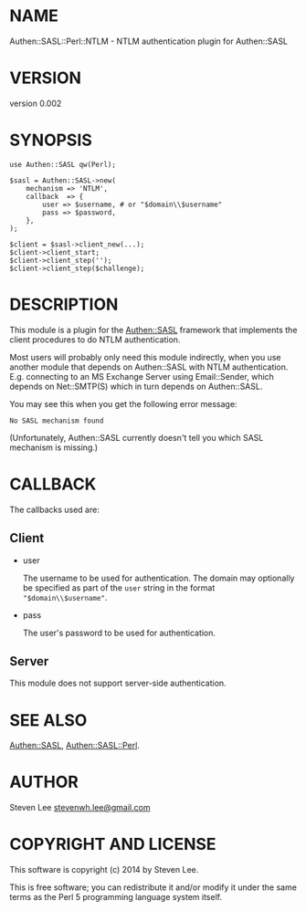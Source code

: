 # NAME

Authen::SASL::Perl::NTLM - NTLM authentication plugin for Authen::SASL

# VERSION

version 0.002

# SYNOPSIS

    use Authen::SASL qw(Perl);

    $sasl = Authen::SASL->new(
        mechanism => 'NTLM',
        callback  => {
            user => $username, # or "$domain\\$username"
            pass => $password,
        },
    );

    $client = $sasl->client_new(...);
    $client->client_start;
    $client->client_step('');
    $client->client_step($challenge);

# DESCRIPTION

This module is a plugin for the [Authen::SASL](https://metacpan.org/module/Authen::SASL) framework that implements the
client procedures to do NTLM authentication.

Most users will probably only need this module indirectly, when you use
another module that depends on Authen::SASL with NTLM authentication.
E.g. connecting to an MS Exchange Server using Email::Sender, which
depends on Net::SMTP(S) which in turn depends on Authen::SASL.

You may see this when you get the following error message:

    No SASL mechanism found

(Unfortunately, Authen::SASL currently doesn't tell you which SASL mechanism
is missing.)

# CALLBACK

The callbacks used are:

## Client

- user

    The username to be used for authentication. The domain may optionally be
    specified as part of the `user` string in the format `"$domain\\$username"`.

- pass

    The user's password to be used for authentication.

## Server

This module does not support server-side authentication.

# SEE ALSO

[Authen::SASL](https://metacpan.org/module/Authen::SASL), [Authen::SASL::Perl](https://metacpan.org/module/Authen::SASL::Perl).

# AUTHOR

Steven Lee <stevenwh.lee@gmail.com>

# COPYRIGHT AND LICENSE

This software is copyright (c) 2014 by Steven Lee.

This is free software; you can redistribute it and/or modify it under
the same terms as the Perl 5 programming language system itself.
